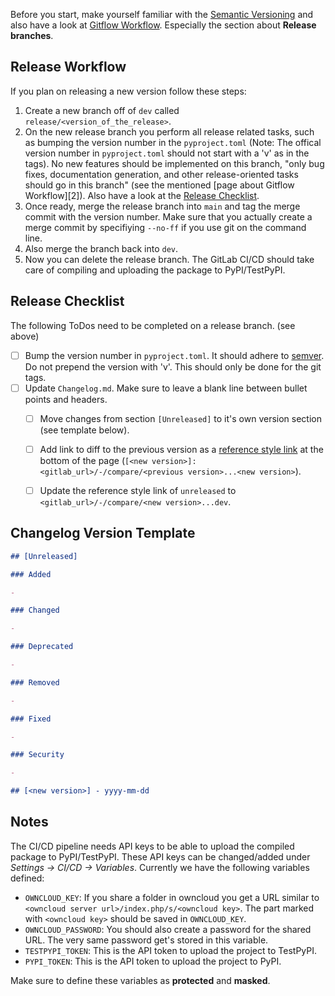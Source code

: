 Before you start, make yourself familiar with the [Semantic Versioning][semver] and also have a look at [Gitflow Workflow][gitflow]. Especially the section about **Release branches**.

## Release Workflow

If you plan on releasing a new version follow these steps:

1. Create a new branch off of `dev` called `release/<version_of_the_release>`.
2. On the new release branch you perform all release related tasks, such as bumping the version number in the `pyproject.toml` (Note: The offical version number in `pyproject.toml` should not start with a 'v' as in the tags). No new features should be implemented on this branch, "only bug fixes, documentation generation, and other release-oriented tasks should go in this branch" (see the mentioned [page about Gitflow Workflow][2]). Also have a look at the [Release Checklist](#release-checklist).
3. Once ready, merge the release branch into `main` and tag the merge commit with the version number. Make sure that you actually create a merge commit by specifiying `--no-ff` if you use git on the command line.
4. Also merge the branch back into `dev`.
5. Now you can delete the release branch. The GitLab CI/CD should take care of compiling and uploading the package to PyPI/TestPyPI.

## Release Checklist

The following ToDos need to be completed on a release branch. (see above)

- [ ] Bump the version number in `pyproject.toml`. It should adhere to [semver][semver]. Do not prepend the version with 'v'. This should only be done for the git tags.
- [ ] Update `Changelog.md`. Make sure to leave a blank line between bullet points and headers.
    - [ ] Move changes from section `[Unreleased]` to it's own version section (see template below).
    - [ ] Add link to diff to the previous version as a [reference style link][reference-style] at the bottom of the page (`[<new version>]: <gitlab_url>/-/compare/<previous version>...<new version>`).
    - [ ] Update the reference style link of `unreleased` to `<gitlab_url>/-/compare/<new version>...dev`.


## Changelog Version Template

```markdown
## [Unreleased]

### Added

- 

### Changed

- 

### Deprecated

- 

### Removed

- 

### Fixed

- 

### Security

- 

## [<new version>] - yyyy-mm-dd
```

## Notes

The CI/CD pipeline needs API keys to be able to upload the compiled package to PyPI/TestPyPI. These API keys can be changed/added under *Settings -> CI/CD -> Variables*. Currently we have the following variables defined:

- `OWNCLOUD_KEY`: If you share a folder in owncloud you get a URL similar to `<owncloud server url>/index.php/s/<owncloud key>`. The part marked with `<owncloud key>` should be saved in `OWNCLOUD_KEY`.
- `OWNCLOUD_PASSWORD`: You should also create a password for the shared URL. The very same password get's stored in this variable.
- `TESTPYPI_TOKEN`: This is the API token to upload the project to TestPyPI.
- `PYPI_TOKEN`: This is the API token to upload the project to PyPI.

Make sure to define these variables as **protected** and **masked**.

[semver]: https://semver.org/ "Semantic Versioning"
[gitflow]: https://www.atlassian.com/git/tutorials/comparing-workflows/gitflow-workflow "Gitflow Workflow"
[reference-style]: https://www.markdownguide.org/basic-syntax/#reference-style-links
